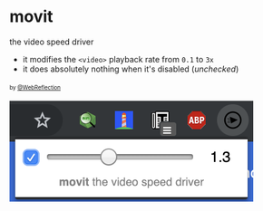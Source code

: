 # movit

the video speed driver

  * it modifies the `<video>` playback rate from `0.1` to `3x`
  * it does absolutely nothing when it's disabled (_unchecked_)

<sup><sub>by [@WebReflection](https://twitter.com/WebReflection)</sub></sup>

![movit screenshot](./movit-the-video-speed-driver.png)
